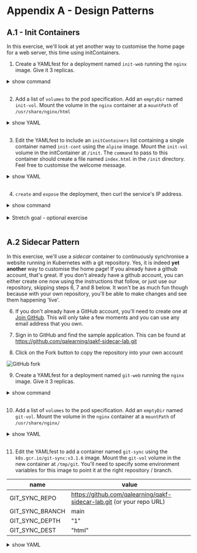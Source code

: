 # Appendix A - Design Patterns
## A.1 - Init Containers

In this exercise, we'll look at yet another way to customise the home page for a web server, this time using initContainers.

1. Create a YAMLfest for a deployment named `init-web` running the `nginx` image. Give it 3 replicas.

<details><summary>show command</summary>
<p>

```bash
kubectl create deployment init-web --image=nginx --replicas=3 --dry-run=client -o yaml > init-web.yaml
```

</p>
</details>
<br/>

2. Add a list of `volumes` to the pod specification. Add an `emptyDir` named `init-vol`. Mount the volume in the `nginx` container at a `mountPath` of `/usr/share/nginx/html`

<details><summary>show YAML</summary>
<p>

```yaml
...
      containers:
      - image: nginx
        name: nginx
        volumeMounts:
        - name: init-vol
          mountPath: /usr/share/nginx/html
      volumes:
      - name: init-vol
        emptyDir: {}
```

</p>
</details>
<br/>

3. Edit the YAMLfest to include an `initContainers` list containing a single container named `init-cont` using the `alpine` image. Mount the `init-vol` volume in the initContainer at `/init`. The `command` to pass to this container should create a file named `index.html` in the `/init` directory. Feel free to customise the welcome message.

<details><summary>show YAML</summary>
<p>

```yaml
...
          mountPath: /usr/share/nginx/html
    initContainers:
    - name: init-cont
      image: alpine
      command:
        - sh
        - "-c"
        - |
          echo "<html><body<h1>Welcome to my initContainer homepage!</h1></body></html>" >> "/init/index.html"
          sleep 30
      volumeMounts:
        - name: init-vol
          mountPath: "/init"
    volumes:
...
```

</p>
</details>
<br/>

4. `create` and `expose` the deployment, then curl the service's IP address.

<details><summary>show command</summary>
<p>

```bash
kubectl create -f init-web.yaml
kubectl expose deployment init-web --port=80
curl $(kubectl get svc init-web --no-headers -o=custom-columns=ip:.spec.clusterIP)
```

</p>
</details>
<br/>

<details><summary>Stretch goal - optional exercise</summary>
<p>

5. **Optional stretch goal** add an Ingress rule for the new init-web service.

</p>
</details>
<br/>

## A.2 Sidecar Pattern

In this exercise, we'll use a *sidecar* container to continuously synchronise a website running in Kubernetes with a git repository. Yes, it is indeed **yet another** way to customise the home page! If you already have a github account, that's great. If you don't already have a github account, you can either create one now using the instructions that follow, or just use our repository, skipping steps 6, 7 and 8 below. It won't be as much fun though because with your own repository, you'll be able to make changes and see them happening 'live'.

6. If you don't already have a GitHub account, you'll need to create one at [Join GitHub](https://github.com/join?source=header-home). This will only take a few moments and you can use any email address that you own.

7. Sign in to GitHub and find the sample application. This can be found at https://github.com/qalearning/qakf-sidecar-lab.git

8. Click on the Fork button to copy the repository into your own account

![GitHub fork](https://s3.eu-west-2.amazonaws.com/qal-resources/QAKF/ForkSidercarRepo.png)

9. Create a YAMLfest for a deployment named `git-web` running the `nginx` image. Give it 3 replicas.

<details><summary>show command</summary>
<p>

```bash
kubectl create deployment git-web --image=nginx --replicas=3 --dry-run=client -o yaml > git-web.yaml
```

</p>
</details>
<br/>

10. Add a list of `volumes` to the pod specification. Add an `emptyDir` named `git-vol`. Mount the volume in the `nginx` container at a `mountPath` of `/usr/share/nginx/`

<details><summary>show YAML</summary>
<p>

```yaml
...
      containers:
      - image: nginx
        name: nginx
        volumeMounts:
        - name: git-vol
          mountPath: /usr/share/nginx/
      volumes:
      - name: git-vol
        emptyDir: {}
```

</p>
</details>
<br/>

11. Edit the YAMLfest to add a container named `git-sync` using the `k8s.gcr.io/git-sync:v3.1.6` image. Mount the `git-vol` volume in the new container at `/tmp/git`. You'll need to specify some environment variables for this image to point it at the right repository / branch.

**name** | **value**
-|-
GIT_SYNC_REPO | https://github.com/qalearning/qakf-sidecar-lab.git (or your repo URL)
GIT_SYNC_BRANCH | main
GIT_SYNC_DEPTH | "1"
GIT_SYNC_DEST | "html"

<details><summary>show YAML</summary>
<p>

```yaml
...
          mountPath: /usr/share/nginx/
      - name: git-sync
      image: k8s.gcr.io/git-sync:v3.1.6
      volumeMounts:
        - name: git-vol
        mountPath: /tmp/git
      env:
        - name: GIT_SYNC_REPO
          value: https://github.com/qalearning/qakf-sidecar-lab.git
          # replace the above with your repo's URL
        - name: GIT_SYNC_BRANCH
          value: main
        - name: GIT_SYNC_DEPTH
          value: "1"
        - name: GIT_SYNC_DEST
          value: "html"
    volumes:
...
```

12. `create` and `expose` the deployment.

<details><summary>show command</summary>
<p>

```bash
kubectl create -f git-web.yaml
kubectl expose deployment git-web --type=NodePort --port=80
```

</p>
</details>
<br/>

13. Find the service's IP address and curl it (or browse to it).

14. In GitHub, in your git-sidecar repo, navigate to `index.html` and click on the pencil icon to edit the file. You should, of course, clone a repo to edit files, but we're only making a tiny change here so it's OK. Honest!

15. Modify the message to say something personal to you. Or just put a "v2" at the end of the header. Feel free to go wild!

16. Modify the commit message to say "updated index.html" and click ""Commit changes".

17. Give it a few seconds (the default interval is 10 seconds) and then curl or browse to the service again.

<details><summary>Stretch goal - optional exercise</summary>
<p>

18. **Optional stretch goal** Guess what it is?! Add an Ingress rule for the new git-web service. Or make your web site a little bit more interesting.

</p>
</details>
<br/>

19. That's it, you're done! Let your instructor know that you've finished the lab.